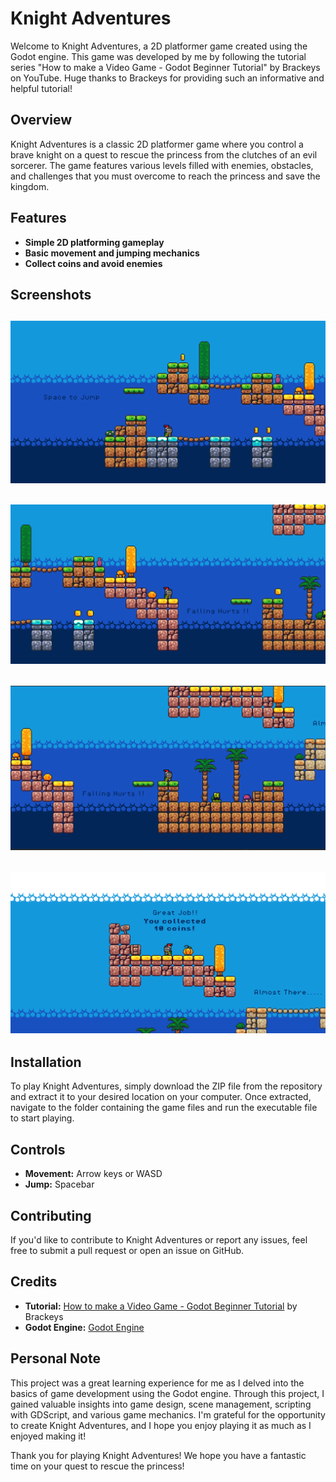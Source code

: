 # Knight Adventures

Welcome to Knight Adventures, a 2D platformer game created using the Godot engine. This game was developed by me by following the tutorial series "How to make a Video Game - Godot Beginner Tutorial" by Brackeys on YouTube. Huge thanks to Brackeys for providing such an informative and helpful tutorial!

## Overview

Knight Adventures is a classic 2D platformer game where you control a brave knight on a quest to rescue the princess from the clutches of an evil sorcerer. The game features various levels filled with enemies, obstacles, and challenges that you must overcome to reach the princess and save the kingdom.

## Features

- **Simple 2D platforming gameplay**
- **Basic movement and jumping mechanics**
- **Collect coins and avoid enemies**

## Screenshots

## ![Screenshot 1](/assets/screenshots/screenshot%20(1).png)
## ![Screenshot 2](/assets/screenshots/screenshot%20(2).png)
## ![Screenshot 3](/assets/screenshots/screenshot%20(3).png)
## ![Screenshot 4](/assets/screenshots/screenshot%20(4).png)

## Installation

To play Knight Adventures, simply download the ZIP file from the repository and extract it to your desired location on your computer. Once extracted, navigate to the folder containing the game files and run the executable file to start playing.

## Controls

- **Movement:** Arrow keys or WASD
- **Jump:** Spacebar

## Contributing

If you'd like to contribute to Knight Adventures or report any issues, feel free to submit a pull request or open an issue on GitHub.

## Credits

- **Tutorial:** [How to make a Video Game - Godot Beginner Tutorial](https://www.youtube.com/playlist?list=PLPV2KyIb3jR4KLGCCAciWQ5qHudKtYeP7) by Brackeys
- **Godot Engine:** [Godot Engine](https://godotengine.org/)

## Personal Note

This project was a great learning experience for me as I delved into the basics of game development using the Godot engine. Through this project, I gained valuable insights into game design, scene management, scripting with GDScript, and various game mechanics. I'm grateful for the opportunity to create Knight Adventures, and I hope you enjoy playing it as much as I enjoyed making it!

Thank you for playing Knight Adventures! We hope you have a fantastic time on your quest to rescue the princess!
